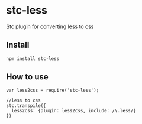 # stc-less

Stc plugin for converting less to css

## Install

```sh
npm install stc-less
```

## How to use

```
var less2css = require('stc-less');

//less to css
stc.transpile({
  less2css: {plugin: less2css, include: /\.less/}
})
```
